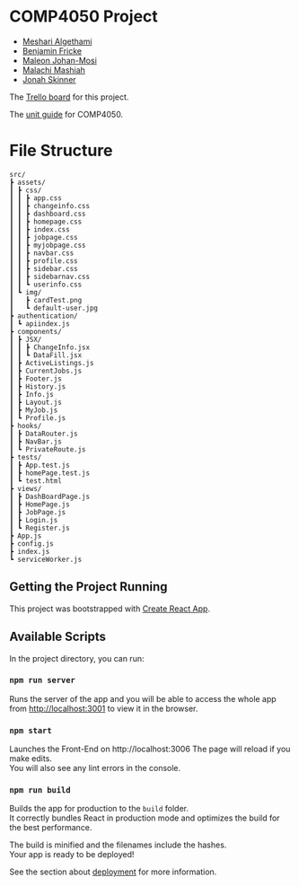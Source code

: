 # COMP4050 Project
- [Meshari Algethami](https://www.linkedin.com/in/meshari-algethami-6076671b3/)
- [Benjamin Fricke](https://www.linkedin.com/in/ben-fricke/)
- [Maleon Johan-Mosi](https://www.linkedin.com/in/leon-jm/)
- [Malachi Mashiah](https://www.linkedin.com/in/malachi-mashiah/)
- [Jonah Skinner](https://www.linkedin.com/in/jonah-skinner/)

The [Trello board](https://trello.com/b/40TmiuF2/4050-project) for this project.

The [unit guide](https://unitguides.mq.edu.au/unit_offerings/129584/unit_guide) for COMP4050.

# File Structure
  ```
src/  
┣ assets/  
┃ ┣ css/  
┃ ┃ ┣ app.css  
┃ ┃ ┣ changeinfo.css  
┃ ┃ ┣ dashboard.css  
┃ ┃ ┣ homepage.css  
┃ ┃ ┣ index.css  
┃ ┃ ┣ jobpage.css  
┃ ┃ ┣ myjobpage.css  
┃ ┃ ┣ navbar.css  
┃ ┃ ┣ profile.css  
┃ ┃ ┣ sidebar.css  
┃ ┃ ┣ sidebarnav.css  
┃ ┃ ┗ userinfo.css  
┃ ┗ img/  
┃   ┣ cardTest.png  
┃   ┗ default-user.jpg  
┣ authentication/  
┃ ┗ apiindex.js  
┣ components/  
┃ ┣ JSX/  
┃ ┃ ┣ ChangeInfo.jsx  
┃ ┃ ┗ DataFill.jsx  
┃ ┣ ActiveListings.js  
┃ ┣ CurrentJobs.js  
┃ ┣ Footer.js  
┃ ┣ History.js  
┃ ┣ Info.js  
┃ ┣ Layout.js  
┃ ┣ MyJob.js  
┃ ┗ Profile.js  
┣ hooks/  
┃ ┣ DataRouter.js  
┃ ┣ NavBar.js  
┃ ┗ PrivateRoute.js  
┣ tests/  
┃ ┣ App.test.js  
┃ ┣ homePage.test.js  
┃ ┗ test.html  
┣ views/  
┃ ┣ DashBoardPage.js  
┃ ┣ HomePage.js  
┃ ┣ JobPage.js  
┃ ┣ Login.js  
┃ ┗ Register.js  
┣ App.js  
┣ config.js  
┣ index.js  
┗ serviceWorker.js
 ``` 
## Getting the Project Running

This project was bootstrapped with [Create React App](https://github.com/facebook/create-react-app).

## Available Scripts

In the project directory, you can run:

### `npm run server`

Runs the server of the app and you will be able to access the whole app from 
[http://localhost:3001](http://localhost:3001) to view it in the browser.



### `npm start`

Launches the Front-End on http://localhost:3006
The page will reload if you make edits.\
You will also see any lint errors in the console.
### `npm run build`

Builds the app for production to the `build` folder.\
It correctly bundles React in production mode and optimizes the build for the best performance.

The build is minified and the filenames include the hashes.\
Your app is ready to be deployed!

See the section about [deployment](https://facebook.github.io/create-react-app/docs/deployment) for more information.